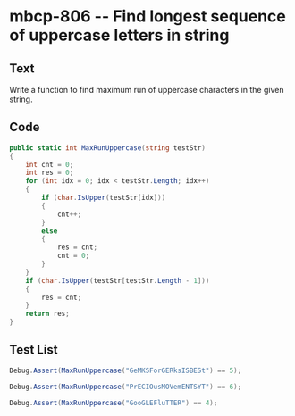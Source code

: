 # mbcp-806 -- Find longest sequence of uppercase letters in string

## Text

Write a function to find maximum run of uppercase characters in the given string.

## Code

```csharp
public static int MaxRunUppercase(string testStr) 
{
    int cnt = 0;
    int res = 0;
    for (int idx = 0; idx < testStr.Length; idx++) 
    {
        if (char.IsUpper(testStr[idx])) 
        {
            cnt++;
        } 
        else 
        {
            res = cnt;
            cnt = 0;
        }
    }
    if (char.IsUpper(testStr[testStr.Length - 1])) 
    {
        res = cnt;
    }
    return res;
}
```

## Test List

```csharp
Debug.Assert(MaxRunUppercase("GeMKSForGERksISBESt") == 5);
```

```csharp
Debug.Assert(MaxRunUppercase("PrECIOusMOVemENTSYT") == 6);
```

```csharp
Debug.Assert(MaxRunUppercase("GooGLEFluTTER") == 4);
```
